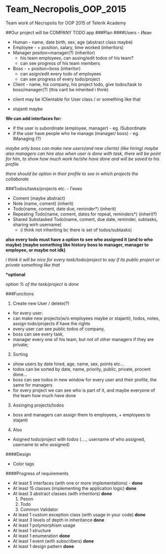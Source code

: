 # Team_Necropolis_OOP_2015
Team work of Necropolis for OOP 2015 of Telerik Academy

##Our project will be COMPANY TODO app
###Plan
####Users - Иван
+ Human - name, date birth, sex, age (abstract class maybe)
+ Employee - + position, salary, time worked (inheritors)
+ Manager positon=manager(?) (inheritor)
  * his team employees, can assing/edit todos of his team?
  * can see progress of his team members 
+ Boss - + positon=boss (inheritor)
  * can asign/edit every todo of employees
  * can see progress of every todo/project
+  Client - name, his company, his project todo, give todos/task to boss/manager(?) (this cant be inherited i think)
  * client may be IClientable for User class / or something like that
+ stajanti maybe
  
**We can add interfaces for:**
+ if the user is subordinate (employee, manager) - eg. ISubordinate
+ if the user have people who he manage (manager/ boss) - eg. IManaging (?)

_maybe only boss can make new users(and new clients) (like hiring) maybe also managers can hire_
_also when user is done with task, there will be point for him, to show how much work he/she have done and will be saved to his profile_
  
_there should be option in their profile to see in which projects the collaborate_

###Todos/tasks/projects etc. - Генко
+ Coment (maybe abstract)
+ Note (name, coment) (inherit)
+ Todo(name, coment, date due, reminder*) (inherit)
+ Repeating Todo(name, coment, dates for repeat, reminders*) (inherit?)
+ Shared Substasked Todo(name, coment, due date, reminder, subtasks, sharing wirh username)
  * (i think not inheriting bc there is set of todos/subtasks)

**also every todo must have a option to see who assigned it (and to who maybe) (maybe something like history boss to manager, manager to employee, or maybe not idk)**

*i think it will be nice for every task/todo/project to say if its public project or private something like that*
  
__*optional__
  
_option % of the task/project is done_

###Functions
1. Create new User / delete(?)
  * for every user:
   * can make new projects(w/o employees maybe or stajanti), todos, notes, assign todo/projects if have the rights
   * every user can see public todos of company, 
   * boss can see every task, 
   * manager every one of his team, but not of other managers if they are private;
2. Sorting
  * show users by date hired, age, name, sex, points etc...
  * todos can be sorted by date, name, priority, public, private, procent done...
  * boss can see todos in new window for every user and their profile, the same for managers
  * for every project we can see who is part of it, and maybe everyone of the team how much have done
3. Assinging projects/todos
  * boss and managers can assign them to employees, + employees to stajanti

4. Also
  * Asigned todo/project with todos (...., username of who assigned, username to who assigned) 

####Design
+ Color tags

####Progress of requirements

+ At least 5 interfaces (with one or more implementations) - **done**
+ At least 15 classes (implementing the application logic) **done**
+ At least 3 abstract classes (with inheritors) **done**
	1. Peson
	2. Todo
	3. Common Validator
+ At least 1 custom exception class (with usage in your code) **done**
+ At least 3 levels of depth in inheritance **done**
+ At least 1 polymorphism usage
+ At least 1 structure
+ At least 1 enumeration **done**
+ At least 1 event (with subscribers) **done**
+ At least 1 design pattern **done**


